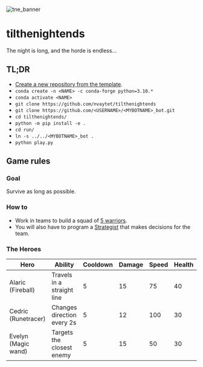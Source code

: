 ![tne_banner](https://github.com/nvaytet/cholerama/assets/39047984/4c57c612-069b-4ebc-9a20-c23e568cd007)

# tilthenightends

The night is long, and the horde is endless...

## TL;DR

- [Create a new repository from the template](https://github.com/new?template_name=survivor_bot&template_owner=nvaytet).
- `conda create -n <NAME> -c conda-forge python=3.10.*`
- `conda activate <NAME>`
- `git clone https://github.com/nvaytet/tilthenightends`
- `git clone https://github.com/<USERNAME>/<MYBOTNAME>_bot.git`
- `cd tilthenightends/`
- `python -m pip install -e .`
- `cd run/`
- `ln -s ../../<MYBOTNAME>_bot .`
- `python play.py`

## Game rules

### Goal

Survive as long as possible.

### How to

- Work in teams to build a squad of <u>5 warriors</u>.
- You will also have to program a <u>Strategist</u> that makes decisions for the team.

### The Heroes

| Hero | Ability | Cooldown | Damage | Speed | Health | Longevity | Radius |
| --- | --- | --- | --- | --- | --- | --- | --- |
| Alaric (Fireball) | Travels in a straight line | 5 | 15 | 75 | 40 | 6 | 16 |
| Cedric (Runetracer) | Changes direction every 2s | 5 | 12 | 100 | 30 | 10 | 12 |
| Evelyn (Magic wand) | Targets the closest enemy | 5 | 15 | 50 | 30 | 5 | 16 |
